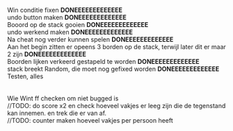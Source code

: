 Win conditie fixen <b>DONEEEEEEEEEEEEE</b></br>
undo button maken <b>DONEEEEEEEEEEEEE</b></br>
Booord op de stack gooien <b>DONEEEEEEEEEEEEE</b></br>
undo werkend maken <b>DONEEEEEEEEEEEEE</b></br>
Na cheat nog verder kunnen spelen <b>DONEEEEEEEEEEEEE</b></br>
Aan het begin zitten er opeens 3 borden op de stack, terwijl later dit er maar 2 zijn <b>DONEEEEEEEEEEEEE</b></br>
Boorden lijken verkeerd gestapeld te worden <b>DONEEEEEEEEEEEEE</b></br>
stack breekt Random, die moet nog gefixed  worden <b>DONEEEEEEEEEEEEE</b></br>
Testen, alles</br>
</br></br>
Wie Wint ff checken om niet bugged is</br>
//TODO: do score x2 en check hoeveel vakjes er leeg zijn die de tegenstand kan innemen. en trek die er van af.</br>
//TODO: counter maken hoeveel vakjes per persoon heeft</br>
